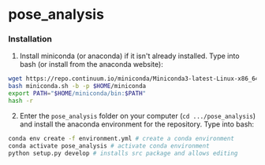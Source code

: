 # pose_analysis

### Installation ###
1. Install miniconda (or anaconda) if it isn't already installed. Type into bash (or install from the anaconda website):
```bash
wget https://repo.continuum.io/miniconda/Miniconda3-latest-Linux-x86_64.sh -O miniconda.sh;
bash miniconda.sh -b -p $HOME/miniconda
export PATH="$HOME/miniconda/bin:$PATH"
hash -r
```

2. Enter the `pose_analysis` folder on your computer (```cd .../pose_analysis```) and install the anaconda environment for the repository. Type into bash:
```bash
conda env create -f environment.yml # create a conda environment
conda activate pose_analysis # activate conda environment
python setup.py develop # installs src package and allows editing
```
